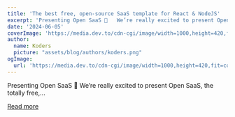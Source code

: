 ```yaml
---
title: 'The best free, open-source SaaS template for React & NodeJS'
excerpt: 'Presenting Open SaaS 🎉   We’re really excited to present Open SaaS, the totally free,...'
date: '2024-06-05'
coverImage: 'https://media.dev.to/cdn-cgi/image/width=1000,height=420,fit=cover,gravity=auto,format=auto/https%3A%2F%2Fdev-to-uploads.s3.amazonaws.com%2Fuploads%2Farticles%2Fa3i7qmbhjfhoyk0339fl.png'
author:
  name: Koders
  picture: "assets/blog/authors/koders.png"
ogImage:
  url: 'https://media.dev.to/cdn-cgi/image/width=1000,height=420,fit=cover,gravity=auto,format=auto/https%3A%2F%2Fdev-to-uploads.s3.amazonaws.com%2Fuploads%2Farticles%2Fa3i7qmbhjfhoyk0339fl.png'
---
```


Presenting Open SaaS 🎉   We’re really excited to present Open SaaS, the totally free,...

[Read more](https://dev.to/wasp/the-best-free-open-source-saas-template-for-react-nodejs-263)
